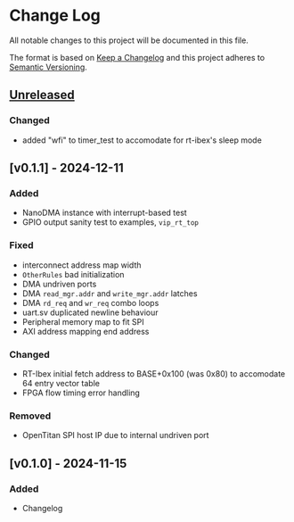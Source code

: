 # Change Log

All notable changes to this project will be documented in this file.

The format is based on [Keep a Changelog](http://keepachangelog.com/)
and this project adheres to [Semantic Versioning](http://semver.org/).

## [Unreleased]
### Changed
- added "wfi" to timer_test to accomodate for rt-ibex's sleep mode

## [v0.1.1] - 2024-12-11

### Added
- NanoDMA instance with interrupt-based test
- GPIO output sanity test to examples, `vip_rt_top`

### Fixed
- interconnect address map width
- `OtherRules` bad initialization
- DMA undriven ports
- DMA `read_mgr.addr` and `write_mgr.addr` latches
- DMA `rd_req` and `wr_req` combo loops
- uart.sv duplicated newline behaviour
- Peripheral memory map to fit SPI
- AXI address mapping end address

### Changed
- RT-Ibex initial fetch address to BASE+0x100 (was 0x80) to accomodate 64 entry vector table
- FPGA flow timing error handling

### Removed
- OpenTitan SPI host IP due to internal undriven port

## [v0.1.0] - 2024-11-15

### Added

- Changelog

[unreleased]: https://github.com/soc-hub-fi/Atalanta/compare/v0.1.0...HEAD
